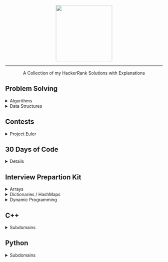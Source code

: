 <div align="center">
    <a href="https://www.hackerrank.com/wingkwong">
        <img height=180 src="https://user-images.githubusercontent.com/35857179/78155098-9cdad380-746f-11ea-962e-b4b7f47724ad.png">
    </a>
    <hr>
    A Collection of my HackerRank Solutions with Explanations
</div>

## Problem Solving
<details>
<summary>Algorithms</summary>

  - [Warmup](https://github.com/wingkwong/hackerrank/tree/master/problem-solving/algorithms/warmup/)
  - [Implementation](https://github.com/wingkwong/hackerrank/tree/master/problem-solving/algorithms/implementation/)
  - [Strings](https://github.com/wingkwong/hackerrank/tree/master/problem-solving/algorithms/strings/)
  - [Greedy](https://github.com/wingkwong/hackerrank/tree/master/problem-solving/algorithms/greedy/)
  - [Search](https://github.com/wingkwong/hackerrank/tree/master/problem-solving/algorithms/search/)
  - [Dynamic Programming](https://github.com/wingkwong/hackerrank/tree/master/problem-solving/algorithms/dynamic-programming/)
</details>

<details>
<summary>Data Structures</summary>
  
  - [Heap](https://github.com/wingkwong/hackerrank/tree/master/problem-solving/data-structures/)
</details>


## Contests
<details>
  <summary>Project Euler</summary>

  - [#001: Multiples of 3 and 5](https://github.com/wingkwong/hackerrank/tree/master/euler/001)
</details>

## 30 Days of Code
<details>

  - [Day 0 - Hello World](https://github.com/wingkwong/hackerrank/tree/master/30-days-of-code/day0-hello-world)
  - [Day 1 - Data Types](https://github.com/wingkwong/hackerrank/tree/master/30-days-of-code/day1-data-types)
  - [Day 2 - Operators](https://github.com/wingkwong/hackerrank/tree/master/30-days-of-code/day2-operators)
  - [Day 3 - Intro to Conditional Statements](https://github.com/wingkwong/hackerrank/tree/master/30-days-of-code/day3-conditional-statements)
  - [Day 4 - Class vs Instance](https://github.com/wingkwong/hackerrank/tree/master/30-days-of-code/day4-class-vs-instance)
  - [Day 5 - Loops](https://github.com/wingkwong/hackerrank/tree/master/30-days-of-code/day5-loops)
  - [Day 6 - Let's Review](https://github.com/wingkwong/hackerrank/tree/master/30-days-of-code/day6-review-loop)
  - [Day 7 - Arrays](https://github.com/wingkwong/hackerrank/tree/master/30-days-of-code/day7-arrays)
  - [Day 8 - Dictionaries and Maps](https://github.com/wingkwong/hackerrank/tree/master/30-days-of-code/day8-dictionaries-and-maps)
  - [Day 9 - Recursion 3](https://github.com/wingkwong/hackerrank/tree/master/30-days-of-code/day9-recursion)
  - [Day 10 - Binary Numbers](https://github.com/wingkwong/hackerrank/tree/master/30-days-of-code/day10-binary-numbers)
  - [Day 11 - 2D Arrays](https://github.com/wingkwong/hackerrank/tree/master/30-days-of-code/day11-2d-arrays)
  - [Day 12 - Inheritance](https://github.com/wingkwong/hackerrank/tree/master/30-days-of-code/day12-inheritance)
  - [Day 13 - Anstract Classes](https://github.com/wingkwong/hackerrank/tree/master/30-days-of-code/day13-abstract-classes)
  - [Day 14 - Scope](https://github.com/wingkwong/hackerrank/tree/master/30-days-of-code/day14-scope)
  - [Day 15 - Linked List](https://github.com/wingkwong/hackerrank/tree/master/30-days-of-code/day15-linked-list)
  - [Day 16 - Exceptions - String to Integer](https://github.com/wingkwong/hackerrank/tree/master/30-days-of-code/day16-exceptions-string-to-integer)
  - [Day 17 - More Exceptions](https://github.com/wingkwong/hackerrank/tree/master/30-days-of-code/day17-more-exceptions)
  - [Day 18 - Queues and Stacks](https://github.com/wingkwong/hackerrank/tree/master/30-days-of-code/day18-queues-stacks)
  - [Day 19 - Interfaces](https://github.com/wingkwong/hackerrank/tree/master/30-days-of-code/day19-interfaces)
  - [Day 20 - Sorting](https://github.com/wingkwong/hackerrank/tree/master/30-days-of-code/day20-sorting)
  - [Day 21 - Generics](https://github.com/wingkwong/hackerrank/tree/master/30-days-of-code/day21-generics)
  - [Day 22 - Binary Search Trees](https://github.com/wingkwong/hackerrank/tree/master/30-days-of-code/day22-binary-search-trees)
  - [Day 23 - BST Level-Order Traversal](https://github.com/wingkwong/hackerrank/tree/master/30-days-of-code/day23-binary-trees)
  - [Day 24 - More Linked Lists](https://github.com/wingkwong/hackerrank/tree/master/30-days-of-code/day24-linked-list-deletion)
  - [Day 25 - Running Time and Complexity](https://github.com/wingkwong/hackerrank/tree/master/30-days-of-code/day25-running-time-and-complexity)
  - [Day 26 - Nested Logic](https://github.com/wingkwong/hackerrank/tree/master/30-days-of-code/day26-nested-logic)
  - [Day 27 - Testing](https://github.com/wingkwong/hackerrank/tree/master/30-days-of-code/day27-testing)
  - [Day 28 - RegEx, Patterns, and Intro to Databases](https://github.com/wingkwong/hackerrank/tree/master/30-days-of-code/day28-regex-pattern)
  - [Day 29 - Bitwise AND](https://github.com/wingkwong/hackerrank/tree/master/30-days-of-code/day29-bitwise-and)
</details>

## Interview Prepartion Kit
<details>
  <summary>Arrays</summary>

  - [New Year Chaos](https://github.com/wingkwong/hackerrank/tree/master/interview-preparation-kit/arrays/new-year-chaos)
  - [Left Rotation](https://github.com/wingkwong/hackerrank/tree/master/interview-preparation-kit/arrays/left-rotation)
  - [Minimum Swaps 2](https://github.com/wingkwong/hackerrank/tree/master/interview-preparation-kit/arrays/minimum-swaps-2)
</details>

<details>
  <summary>Dictionaries / HashMaps</summary>

  - [Two Strings](https://github.com/wingkwong/hackerrank/tree/master/interview-preparation-kit/dictionaries-hashmaps/two-strings)
  - [Sherlock and Anagrams](https://github.com/wingkwong/hackerrank/tree/master/interview-preparation-kit/dictionaries-hashmaps/sherlock-and-anagrams)
</details>

<details>
  <summary>Dynamic Programming</summary>

  - [Max Array Sum](https://github.com/wingkwong/hackerrank/tree/master/interview-preparation-kit/dynamic-programming/max-array-sum)
</details>

## C++
<details>
  <summary>Subdomains</summary>

  - [Introduction](https://github.com/wingkwong/hackerrank/tree/master/cpp/introduction/)
  - [Classes](https://github.com/wingkwong/hackerrank/tree/master/cpp/classes/)
  - [Debugging](https://github.com/wingkwong/hackerrank/tree/master/cpp/debugging/)
  - [Other Concepts](https://github.com/wingkwong/hackerrank/tree/master/cpp/other-concepts/)
  - [STL](https://github.com/wingkwong/hackerrank/tree/master/cpp/STL/)
  - [Strings](https://github.com/wingkwong/hackerrank/tree/master/cpp/strings/)
</details>

## Python
<details>
  <summary>Subdomains</summary>

  - [Introduction](https://github.com/wingkwong/hackerrank/tree/master/python/introduction/)
</details>